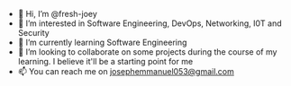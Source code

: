 - 👋 Hi, I’m @fresh-joey
- 👀 I’m interested in Software Engineering, DevOps, Networking, I0T and Security
- 🌱 I’m currently learning Software Engineering 
- 💞️ I’m looking to collaborate on some projects during the course of my learning. I believe it'll be a starting point for me 
- 📫 You can reach me on josephemmanuel053@gmail.com

<!---
fresh-joey/fresh-joey is a ✨ special ✨ repository because its `README.md` (this file) appears on your GitHub profile.
You can click the Preview link to take a look at your changes.
--->
